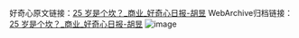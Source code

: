 好奇心原文链接：[25 岁是个坎？_商业_好奇心日报-胡昱](https://www.qdaily.com/articles/7337.html)
WebArchive归档链接：[25 岁是个坎？_商业_好奇心日报-胡昱](http://web.archive.org/web/20190623172226/https://www.qdaily.com/articles/7337.html)
![image](http://ww3.sinaimg.cn/large/007d5XDply1g3wjf41pujj30u02o91kx)